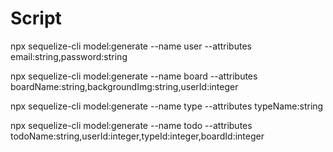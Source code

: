 # Script

npx sequelize-cli model:generate --name user --attributes email:string,password:string

npx sequelize-cli model:generate --name board --attributes boardName:string,backgroundImg:string,userId:integer

npx sequelize-cli model:generate --name type --attributes typeName:string

npx sequelize-cli model:generate --name todo --attributes todoName:string,userId:integer,typeId:integer,boardId:integer
